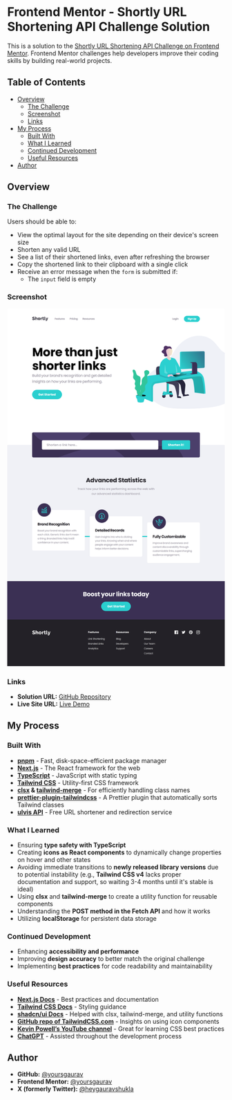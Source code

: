 # Frontend Mentor - Shortly URL Shortening API Challenge Solution

This is a solution to the [Shortly URL Shortening API Challenge on Frontend Mentor](https://www.frontendmentor.io/challenges/url-shortening-api-landing-page-2ce3ob-G). Frontend Mentor challenges help developers improve their coding skills by building real-world projects.

## Table of Contents

- [Overview](#overview)
  - [The Challenge](#the-challenge)
  - [Screenshot](#screenshot)
  - [Links](#links)
- [My Process](#my-process)
  - [Built With](#built-with)
  - [What I Learned](#what-i-learned)
  - [Continued Development](#continued-development)
  - [Useful Resources](#useful-resources)
- [Author](#author)

## Overview

### The Challenge

Users should be able to:

- View the optimal layout for the site depending on their device's screen size
- Shorten any valid URL
- See a list of their shortened links, even after refreshing the browser
- Copy the shortened link to their clipboard with a single click
- Receive an error message when the `form` is submitted if:
  - The `input` field is empty

### Screenshot

![Shortly Screenshot](/public/screenshots/desktop.png)

### Links

- **Solution URL:** [GitHub Repository](https://github.com/yoursgaurav/shortly)
- **Live Site URL:** [Live Demo](https://shortly-seven-self.vercel.app/)

## My Process

### Built With

- **[pnpm](https://pnpm.io/)** - Fast, disk-space-efficient package manager
- **[Next.js](https://nextjs.org/)** - The React framework for the web
- **[TypeScript](https://www.typescriptlang.org/)** - JavaScript with static typing
- **[Tailwind CSS](https://tailwindcss.com/)** - Utility-first CSS framework
- **[clsx](https://www.npmjs.com/package/clsx) & [tailwind-merge](https://www.npmjs.com/package/tailwind-merge)** - For efficiently handling class names
- **[prettier-plugin-tailwindcss](https://github.com/tailwindlabs/prettier-plugin-tailwindcss)** - A Prettier plugin that automatically sorts Tailwind classes
- **[ulvis API](https://ulvis.net/developer.html)** - Free URL shortener and redirection service

### What I Learned

- Ensuring **type safety with TypeScript**
- Creating **icons as React components** to dynamically change properties on hover and other states
- Avoiding immediate transitions to **newly released library versions** due to potential instability (e.g., **Tailwind CSS v4** lacks proper documentation and support, so waiting 3-4 months until it's stable is ideal)
- Using **clsx** and **tailwind-merge** to create a utility function for reusable components
- Understanding the **POST method in the Fetch API** and how it works
- Utilizing **localStorage** for persistent data storage

### Continued Development

- Enhancing **accessibility and performance**
- Improving **design accuracy** to better match the original challenge
- Implementing **best practices** for code readability and maintainability

### Useful Resources

- **[Next.js Docs](https://nextjs.org/docs)** - Best practices and documentation
- **[Tailwind CSS Docs](https://tailwindcss.com/docs)** - Styling guidance
- **[shadcn/ui Docs](https://ui.shadcn.com/)** - Helped with clsx, tailwind-merge, and utility functions
- **[GitHub repo of TailwindCSS.com](https://github.com/tailwindlabs/tailwindcss.com)** - Insights on using icon components
- **[Kevin Powell’s YouTube channel](https://www.youtube.com/c/KevinPowell)** - Great for learning CSS best practices
- **[ChatGPT](https://chatgpt.com/)** - Assisted throughout the development process

## Author

- **GitHub:** [@yoursgaurav](https://github.com/yoursgaurav)
- **Frontend Mentor:** [@yoursgaurav](https://www.frontendmentor.io/profile/yoursgaurav)
- **X (formerly Twitter):** [@heygauravshukla](https://x.com/heygauravshukla)
